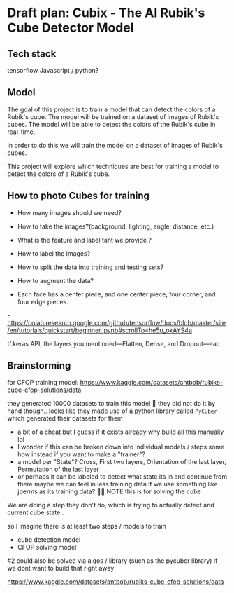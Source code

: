 # Draft plan: Cubix - The AI Rubik's Cube Detector Model

 
## Tech stack
tensorflow
Javascript / python? 

## Model

The goal of this project is to train a model that can detect the colors of a Rubik's cube. The model will be trained on a dataset of images of Rubik's cubes. The model will be able to detect the colors of the Rubik's cube in real-time.

In order to do this we will train the model on a dataset of images of Rubik's cubes.

This project will explore which techniques are best for training a model to detect the colors of a Rubik's cube.


## How to photo Cubes for training 
- How many images should we need? 

- How to take the images?(background, lighting, angle, distance, etc.)

- What is the feature and label taht we provide ? 
- How to label the images?
- How to split the data into training and testing sets?
- How to augment the data?


- Each face has a center piece, and one center piece, four corner, and four edge pieces.

-https://colab.research.google.com/github/tensorflow/docs/blob/master/site/en/tutorials/quickstart/beginner.ipynb#scrollTo=he5u_okAYS4a

tf.keras API, the layers you mentioned—Flatten, Dense, and Dropout—eac

## Brainstorming

for CFOP training model: https://www.kaggle.com/datasets/antbob/rubiks-cube-cfop-solutions/data



they generated 10000 datasets to train this model 🤯 they did not do it by hand though.. looks like they made use of a python library called `PyCuber` which generated their datasets for them

- a bit of a cheat but I guess if it exists already why build all this manually lol
- I wonder if this can be broken down into individual models / steps some how instead if you want to make a "trainer"?
- a model per "State"? Cross, First two layers, Orientation of the last layer, Permutation of the last layer
- or perhaps it can be labeled to detect what state its in and continue from there
maybe we can feel in less training data if we use something like jperms as its training data? 🤷‍♂️
NOTE this is for solving the cube

We are doing a step they don't do, which is trying to actually detect and current cube state..

so I imagine there is at least two steps / models to train
- cube detection model
- CFOP solving model

#2 could also be solved via algos / library (such as the pycuber library) if we dont want to build that right away 
 

 https://www.kaggle.com/datasets/antbob/rubiks-cube-cfop-solutions/data